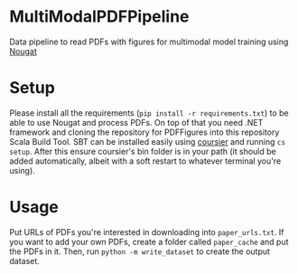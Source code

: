 # MultiModalPDFPipeline
Data pipeline to read PDFs with figures for multimodal model training using [Nougat](https://huggingface.co/facebook/nougat-base)

# Setup
Please install all the requirements (`pip install -r requirements.txt`) to be able to use Nougat and process PDFs. On top of that you need .NET framework and cloning the repository for PDFFigures into this repository Scala Build Tool. SBT can be installed easily using [coursier](https://get-coursier.io/docs/cli-installation) and running `cs setup`. After this ensure coursier's bin folder is in your path (it should be added automatically, albeit with a soft restart to whatever terminal you're using). 

# Usage
Put URLs of PDFs you're interested in downloading into `paper_urls.txt`. If you want to add your own PDFs, create a folder called `paper_cache` and put the PDFs in it. Then, run `python -m write_dataset` to create the output dataset.
